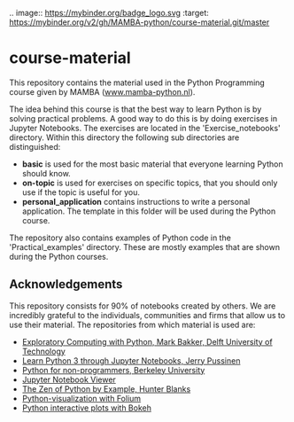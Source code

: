 .. image:: https://mybinder.org/badge_logo.svg
 :target: https://mybinder.org/v2/gh/MAMBA-python/course-material.git/master

# course-material
This repository contains the material used in the Python Programming course given by MAMBA (www.mamba-python.nl). 

The idea behind this course is that the best way to learn Python is by solving practical problems. A good way to do this is by doing exercises in Jupyter Notebooks. The exercises are located in the 'Exercise_notebooks' directory. Within this directory the following sub directories are distinguished:
- **basic** is used for the most basic material that everyone learning Python should know.
- **on-topic** is used for exercises on specific topics, that you should only use if the topic is useful for you.
- **personal_application** contains instructions to write a personal application. The template in this folder will be used during the Python course.

The repository also contains examples of Python code in the 'Practical_examples' directory. These are mostly examples that are shown during the Python courses.

## Acknowledgements
This repository consists for 90% of notebooks created by others. We are incredibly grateful to the individuals, communities and firms that allow us to use their material. The repositories from which material is used are:
- [Exploratory Computing with Python, Mark Bakker, Delft University of Technology](https://mbakker7.github.io/exploratory_computing_with_python)
- [Learn Python 3 through Jupyter Notebooks, Jerry Pussinen](https://github.com/jerry-git/learn-python3)
- [Python for non-programmers, Berkeley University](https://github.com/BIDS/2016-01-14-berkeley)
- [Jupyter Notebook Viewer](https://github.com/jupyter/nbviewer)
- [The Zen of Python by Example, Hunter Blanks](https://github.com/hblanks/zen-of-python-by-example)
- [Python-visualization with Folium](https://github.com/python-visualization/folium)
- [Python interactive plots with Bokeh](https://github.com/bokeh/bokeh-notebooks)
